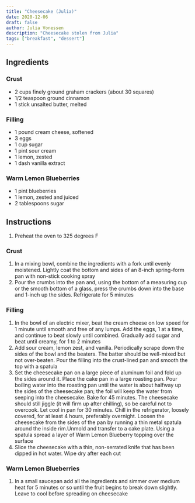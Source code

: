 ```yaml
---
title: "Cheesecake (Julia)"
date: 2020-12-06
draft: false
author: Julia Vonessen
description: "Cheesecake stolen from Julia"
tags: ["breakfast", "dessert"]
---
```


## Ingredients

### Crust

- <span class="unit">2</span> cups finely ground graham crackers (about 30 squares)
- <span class="unit">1/2</span> teaspoon ground cinnamon
- <span class="unit">1</span> stick unsalted butter, melted

### Filling

- <span class="unit">1</span> pound cream cheese, softened
- <span class="unit">3</span> eggs
- <span class="unit">1</span> cup sugar
- <span class="unit">1</span> pint sour cream
- <span class="unit">1</span> lemon, zested
- <span class="unit">1</span> dash vanilla extract

### Warm Lemon Blueberries

- <span class="unit">1</span> pint blueberries
- <span class="unit">1</span> lemon, zested and juiced
- <span class="unit">2</span> tablespoons sugar

## Instructions

1. Preheat the oven to 325 degrees F

### Crust

1. In a mixing bowl, combine the ingredients with a fork until evenly moistened. Lightly coat the bottom and sides of an 8-inch spring-form pan with non-stick cooking spray
2. Pour the crumbs into the pan and, using the bottom of a measuring cup or the smooth bottom of a glass, press the crumbs down into the base and 1-inch up the sides. Refrigerate for 5 minutes

### Filling

1. In the bowl of an electric mixer, beat the cream cheese on low speed for 1 minute until smooth and free of any lumps. Add the eggs, 1 at a time, and continue to beat slowly until combined. Gradually add sugar and beat until creamy, for 1 to 2 minutes
2. Add sour cream, lemon zest, and vanilla. Periodically scrape down the sides of the bowl and the beaters. The batter should be well-mixed but not over-beaten. Pour the filling into the crust-lined pan and smooth the top with a spatula
3. Set the cheesecake pan on a large piece of aluminum foil and fold up the sides around it. Place the cake pan in a large roasting pan. Pour boiling water into the roasting pan until the water is about halfway up the sides of the cheesecake pan; the foil will keep the water from seeping into the cheesecake. Bake for 45 minutes. The cheesecake should still jiggle (it will firm up after chilling), so be careful not to overcook. Let cool in pan for 30 minutes. Chill in the refrigerator, loosely covered, for at least 4 hours, preferably overnight. Loosen the cheesecake from the sides of the pan by running a thin metal spatula around the inside rim.Unmold and transfer to a cake plate. Using a spatula spread a layer of Warm Lemon Blueberry topping over the surface
4. Slice the cheesecake with a thin, non-serrated knife that has been dipped in hot water. Wipe dry after each cut

### Warm Lemon Blueberries

1. In a small saucepan add all the ingredients and simmer over medium heat for 5 minutes or so until the fruit begins to break down slightly. Leave to cool before spreading on cheesecake
